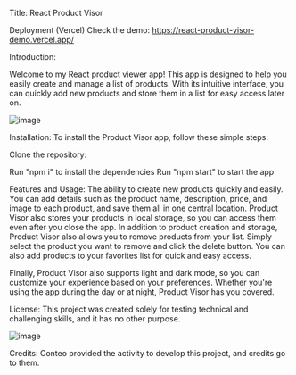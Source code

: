 Title: React Product Visor

Deployment (Vercel)
Check the demo: 
https://react-product-visor-demo.vercel.app/


Introduction:

Welcome to my React product viewer app! This app is designed to help you easily create and manage a list of products. With its intuitive interface, you can quickly add new products and store them in a list for easy access later on.

![image](https://user-images.githubusercontent.com/78564842/233511516-04478df8-af45-4260-a12d-f52f5b958a7a.png)

Installation:
To install the Product Visor app, follow these simple steps:

Clone the repository:

Run "npm i" to install the dependencies
Run "npm start" to start the app

Features and Usage:
The ability to create new products quickly and easily. You can add details such as the product name, description, price, and image to each product, and save them all in one central location. Product Visor also stores your products in local storage, so you can access them even after you close the app.
In addition to product creation and storage, Product Visor also allows you to remove products from your list. Simply select the product you want to remove and click the delete button. You can also add products to your favorites list for quick and easy access.

Finally, Product Visor also supports light and dark mode, so you can customize your experience based on your preferences. Whether you're using the app during the day or at night, Product Visor has you covered.

License:
This project was created solely for testing technical and challenging skills, and it has no other purpose.


![image](https://user-images.githubusercontent.com/78564842/233499351-ba2c54b0-20b2-4e6a-8260-85f5f6106780.png)

Credits:
Conteo provided the activity to develop this project, and credits go to them.
